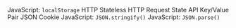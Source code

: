 JavaScript: `localStorage`
HTTP
Stateless
HTTP Request
State
API
Key/Value Pair
JSON
Cookie
JavaScript: `JSON.stringify()`
JavaScript: `JSON.parse()`
